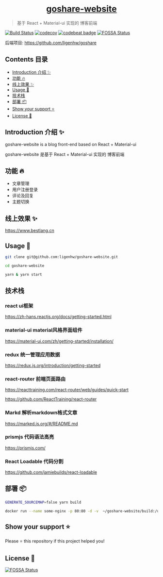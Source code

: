 <h1 align="center"><a href="https://www.bestlang.cn" target="_blank">goshare-website</a></h1>

> 基于 React + Material-ui 实现的 博客前端


[![Build Status](https://travis-ci.org/ligenhw/goshare-website.svg?branch=master)](https://travis-ci.org/ligenhw/goshare-website)
[![codecov](https://codecov.io/gh/ligenhw/goshare-website/branch/master/graph/badge.svg)](https://codecov.io/gh/ligenhw/goshare-website)
[![codebeat badge](https://codebeat.co/badges/d4eed87f-188e-414e-ab63-169af4583092)](https://codebeat.co/projects/github-com-ligenhw-goshare-website-master)
[![FOSSA Status](https://app.fossa.io/api/projects/git%2Bgithub.com%2Fligenhw%2Fgoshare-website.svg?type=shield)](https://app.fossa.io/projects/git%2Bgithub.com%2Fligenhw%2Fgoshare-website?ref=badge_shield)

后端项目: https://github.com/ligenhw/goshare


## Contents 目录

- [Introduction 介绍 ✨](#introduction-介绍-)
- [功能 🔥](#功能-)
- [线上效果 ✨](#线上效果-)
- [Usage 🚀](#Usage-)
- [技术栈 ](#技术栈)
- [部署 📦](#部署-)
- [Show your support ⭐️](#Show-your-support-)
- [License 📝](#License-)


## Introduction 介绍 ✨

goshare-website is a blog front-end based on React + Material-ui

goshare-website 是基于 React + Material-ui 实现的 博客前端


## 功能 🔥

* 文章管理
* 用户注册登录
* 评论及回复
* 主题切换

## 线上效果 ✨

https://www.bestlang.cn


## Usage 🚀

```bash
git clone git@github.com:ligenhw/goshare-website.git

cd goshare-website

yarn & yarn start
```

## 技术栈

### react  ui框架

https://zh-hans.reactjs.org/docs/getting-started.html


### material-ui  material风格界面组件

https://material-ui.com/zh/getting-started/installation/


### redux  统一管理应用数据

https://redux.js.org/introduction/getting-started


### react-router  前端页面路由

https://reacttraining.com/react-router/web/guides/quick-start

https://github.com/ReactTraining/react-router


### Markd  解析markdown格式文章

https://marked.js.org/#/README.md


### prismjs  代码语法高亮

https://prismjs.com/


### React Loadable  代码分割

https://github.com/jamiebuilds/react-loadable


## 部署 📦

```bash
GENERATE_SOURCEMAP=false yarn build

docker run --name some-nginx -p 80:80 -d -v  ~/goshare-website/build:/usr/share/nginx/html nginx
```


## Show your support ⭐️

Please ⭐️ this repository if this project helped you!


## License 📝
[![FOSSA Status](https://app.fossa.io/api/projects/git%2Bgithub.com%2Fligenhw%2Fgoshare-website.svg?type=large)](https://app.fossa.io/projects/git%2Bgithub.com%2Fligenhw%2Fgoshare-website?ref=badge_large)